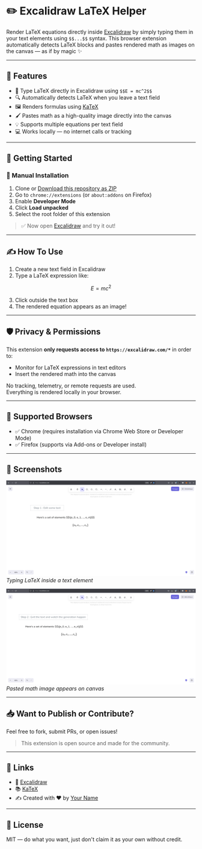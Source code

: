 # ✏️ Excalidraw LaTeX Helper

Render LaTeX equations directly inside [Excalidraw](https://excalidraw.com) by simply typing them in your text elements using `$$...$$` syntax. This browser extension automatically detects LaTeX blocks and pastes rendered math as images on the canvas — as if by magic ✨

---

## 🧠 Features

- 📐 Type LaTeX directly in Excalidraw using `$$E = mc^2$$`
- 🔍 Automatically detects LaTeX when you leave a text field
- 🖼 Renders formulas using [KaTeX](https://katex.org)
- 🖌 Pastes math as a high-quality image directly into the canvas
- 💡 Supports multiple equations per text field
- 💻 Works locally — no internet calls or tracking

---

## 🚀 Getting Started

### 🧪 Manual Installation

1. Clone or [Download this repository as ZIP](https://github.com/your-repo-link)
2. Go to `chrome://extensions` (or `about:addons` on Firefox)
3. Enable **Developer Mode**
4. Click **Load unpacked**
5. Select the root folder of this extension

> ✅ Now open [Excalidraw](https://excalidraw.com) and try it out!

---

## ✍️ How To Use

1. Create a new text field in Excalidraw
2. Type a LaTeX expression like:

$$
E = mc^2
$$


3. Click outside the text box
4. The rendered equation appears as an image!

---

## 🛡 Privacy & Permissions

This extension **only requests access to `https://excalidraw.com/*`** in order to:
- Monitor for LaTeX expressions in text editors
- Insert the rendered math into the canvas

No tracking, telemetry, or remote requests are used.  
Everything is rendered locally in your browser.

---

## 🧩 Supported Browsers

- ✅ Chrome (requires installation via Chrome Web Store or Developer Mode)
- ✅ Firefox (supports via Add-ons or Developer install)

---

## 📸 Screenshots

![Typing LaTeX](./screenshots/input.png)
*Typing LaTeX inside a text element*

![Rendered Output](./screenshots/rendered.png)
*Pasted math image appears on canvas*

---

## 📥 Want to Publish or Contribute?

Feel free to fork, submit PRs, or open issues!

> This extension is open source and made for the community.

---

## 🔗 Links

- 📄 [Excalidraw](https://excalidraw.com)
- 📚 [KaTeX](https://katex.org/)
- ✍️ Created with ❤️ by [Your Name](https://github.com/yourname)

---

## 📃 License

MIT — do what you want, just don't claim it as your own without credit.

